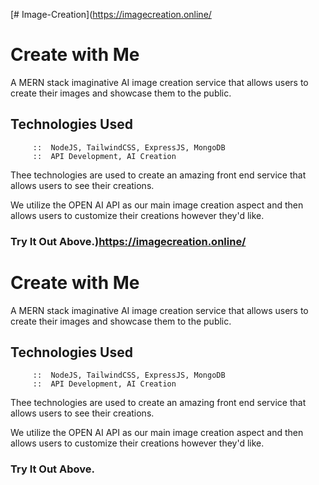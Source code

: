 [# Image-Creation](https://imagecreation.online/

# Create with Me

A MERN stack imaginative AI image creation service that allows users to create their images and showcase them to the public.

## Technologies Used
         ::  NodeJS, TailwindCSS, ExpressJS, MongoDB
         ::  API Development, AI Creation

Thee technologies are used to create an amazing front end service that allows users to see their creations. 

We utilize the OPEN AI API as our main image creation aspect and then allows users to customize their creations however they'd like.

### Try It Out Above.)https://imagecreation.online/

# Create with Me

A MERN stack imaginative AI image creation service that allows users to create their images and showcase them to the public.

## Technologies Used
         ::  NodeJS, TailwindCSS, ExpressJS, MongoDB
         ::  API Development, AI Creation

Thee technologies are used to create an amazing front end service that allows users to see their creations. 

We utilize the OPEN AI API as our main image creation aspect and then allows users to customize their creations however they'd like.

### Try It Out Above.
